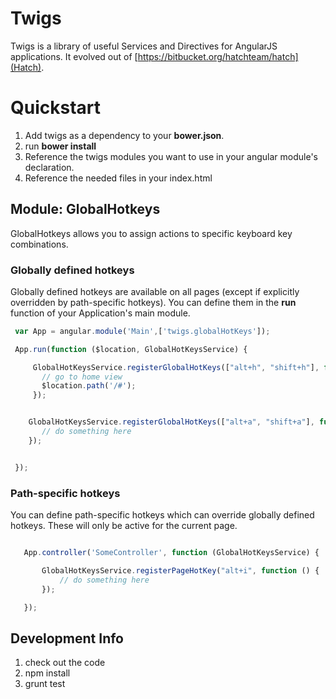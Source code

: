 
# Twigs

Twigs is a library of useful Services and Directives for AngularJS applications. It evolved out of [https://bitbucket.org/hatchteam/hatch](Hatch).

# Quickstart

1. Add twigs as a dependency to your **bower.json**.
2. run **bower install**
3. Reference the twigs modules you want to use in your angular module's declaration.
4. Reference the needed files in your index.html

## Module: GlobalHotkeys

GlobalHotkeys allows you to assign actions to specific keyboard key combinations.

### Globally defined hotkeys
Globally defined hotkeys are available on all pages (except if explicitly overridden by path-specific hotkeys). You can define them in the **run** function of your Application's main module.

 ```javascript
  var App = angular.module('Main',['twigs.globalHotKeys']);

  App.run(function ($location, GlobalHotKeysService) {

      GlobalHotKeysService.registerGlobalHotKeys(["alt+h", "shift+h"], function () {
        // go to home view
        $location.path('/#');
      });


     GlobalHotKeysService.registerGlobalHotKeys(["alt+a", "shift+a"], function () {
        // do something here
     });


  });
  ```


### Path-specific hotkeys
You can define path-specific hotkeys which can override globally defined hotkeys. These will only be active for the current page.

 ```javascript

    App.controller('SomeController', function (GlobalHotKeysService) {

        GlobalHotKeysService.registerPageHotKey("alt+i", function () {
            // do something here
        });

    });

 ```



 ## Development Info

 1. check out the code
 2. npm install
 3. grunt test